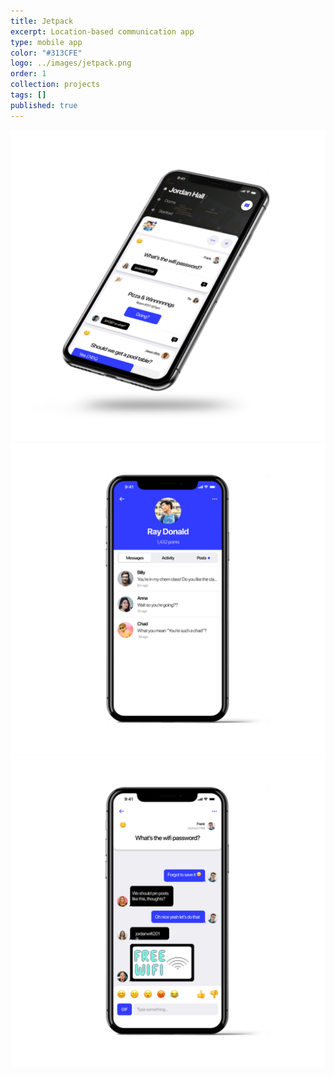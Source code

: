 ```yaml
---
title: Jetpack
excerpt: Location-based communication app
type: mobile app
color: "#313CFE"
logo: ../images/jetpack.png
order: 1
collection: projects
tags: []
published: true
---
```


<!-- Testing 123

<div class="mb-12" ></div> -->

![Home Screen](../images/jetpack-1.png)
![Profile Screen](../images/jetpack-2.png)
![Post Screen](../images/jetpack-3.png)